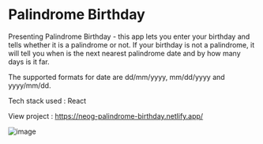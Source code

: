 # Palindrome Birthday

Presenting Palindrome Birthday - this app lets you enter your birthday and tells whether it is a palindrome or not. If your birthday is not a palindrome, it will tell you when is the next nearest palindrome date and by how many days is it far.

The supported formats for date are dd/mm/yyyy, mm/dd/yyyy and yyyy/mm/dd.

Tech stack used : React

View project : https://neog-palindrome-birthday.netlify.app/

![image](https://user-images.githubusercontent.com/30795425/133665584-a0f0b9c4-b2db-4167-8543-437f459b94a3.png)
